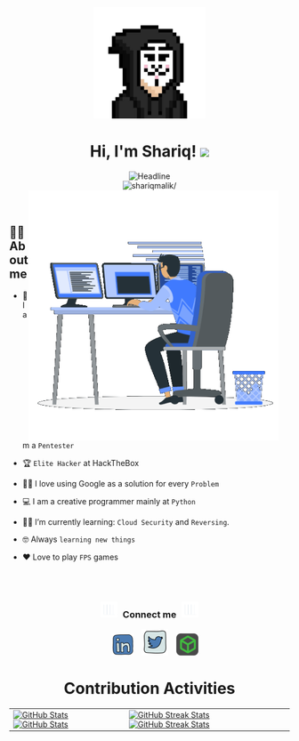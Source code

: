 <div align=center>
   <img src="https://github.com/shariqmalik/shariqmalik/raw/main/images/anon.png" alt="GitHub Octocat Drinking a Cup of Coffee" height="200">
</div>
<h1 align="center">Hi, I'm Shariq! <img src="https://media.giphy.com/media/hvRJCLFzcasrR4ia7z/giphy.gif" width="35"></h1>
<div align=center>
   <img src="https://readme-typing-svg.herokuapp.com?font=Architects+Daughter&color=%238A2BE2&size=48&center=true&vCenter=true&width=600&height=60&lines=I%27m+a+Pentester;Problem+Solver;Open-Source+Enthusiast;I+love+to+Automate+stuff" alt="Headline" />
</div>
<div align=center>
   <img src="https://komarev.com/ghpvc/?username=shariqmalik&style=flat&color=blueviolet" alt=shariqmalik/> 
</div>
<img align="right" alt="GIF" style="hight:450px;width:450px;margin-right: 20px;" src="https://github.com/shariqmalik/shariqmalik/raw/main/images/coding-boy.gif">
<br><br>


## :sassy_man: About me

- :school: I am a `Pentester` 

- :trophy: `Elite Hacker` at HackTheBox

- :technologist: I love using Google as a solution for every `Problem`

- :computer: I am a creative programmer mainly at `Python`

- :student: I’m currently learning: `Cloud Security` and `Reversing`.

- :nerd_face: Always `learning new things`

- :heart:  Love to play `FPS` games



<br><br>
<div align=center>
   <h3 align="center" > <img src="https://github.com/shariqmalik/shariqmalik/raw/main/images/animation.gif" width="30" height="30" style="margin-right: 10px;">Connect me<img src="https://github.com/shariqmalik/shariqmalik/raw/main/images/animation.gif" width="30" height="30" style="margin-left: 10px;"></h3>
   <div align="center"  class="icons-social" style="margin-left: 10px;">
      <a style="margin-left: 10px;"  target="_blank" href="https://www.linkedin.com/in/malikshariq/">
      <img src="https://github.com/shariqmalik/shariqmalik/raw/main/images/linkedin--v2.png"></a>
      <a style="margin-left: 10px;" target="_blank" href="https://twitter.com/_shariqmalik">
      <img src="https://github.com/shariqmalik/shariqmalik/raw/main/images/twitter-squared--v2.png" ></a>
      <a style="margin-left: 10px;"  target="_blank" href="https://app.hackthebox.com/profile/5992">
      <img src="https://github.com/shariqmalik/shariqmalik/raw/main/images/htb.png"></a>
   </div>
   <div align=center>
      <h1>Contribution Activities</h1>
      <table style="border: none;">
         <tr>
            <td>
                <a href="https://github.com/shariqmalik#gh-dark-mode-only">
                    <img src="https://github-readme-stats.vercel.app/api?username=shariqmalik&theme=midnight-purple#gh-dark-mode-only&show_icons=true" alt="GitHub Stats" height="200" />
                </a>
                <a href="https://github.com/shariqmalik#gh-light-mode-only">
                    <img src="https://github-readme-stats.vercel.app/api?username=shariqmalik&theme=buefy#gh-light-mode-only&show_icons=true" alt="GitHub Stats" height="200" />
                </a>
            </td>
            <td>
                <a href="https://github.com/shariqmalik#gh-dark-mode-only">
                    <img src="https://github-readme-streak-stats.herokuapp.com/?user=shariqmalik&theme=midnight-purple#gh-dark-mode-only&date_format=j%20M%5B%20Y%5D" alt="GitHub Streak Stats" height="200"/>
                </a>
                <a href="https://github.com/shariqmalik#gh-light-mode-only">
                    <img src="https://github-readme-streak-stats.herokuapp.com/?user=shariqmalik&theme=buefy#gh-light-mode-only&date_format=j%20M%5B%20Y%5D" alt="GitHub Streak Stats" height="200"/>
                </a>
            </td>
         </tr>
      </table>
   </div>
</div>
